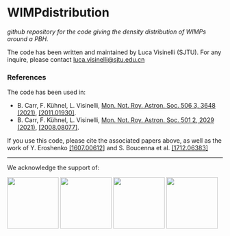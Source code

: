 # WIMPdistribution

*github repository for the code giving the density distribution of WIMPs around a PBH.*

The code has been written and maintained by Luca Visinelli (SJTU). For any inquire, please contact [luca.visinelli@sjtu.edu.cn](mailto:luca.visinelli@sjtu.edu.cn)

### References
The code has been used in:
* B. Carr, F. Kühnel, L. Visinelli, [Mon. Not. Roy. Astron. Soc. 506 3, 3648 (2021)](https://doi.org/10.1093/mnras/stab1930), [[2011.01930]](https://arxiv.org/abs/2011.01930).
* B. Carr, F. Kühnel, L. Visinelli, [Mon. Not. Roy. Astron. Soc. 501 2, 2029 (2021)](https://doi.org/10.1093/mnras/staa3651), [[2008.08077]](https://arxiv.org/abs/2008.08077).

If you use this code, please cite the associated papers above, as well as the work of Y. Eroshenko [[1607.00612]](http://arxiv.org/abs/1607.00612) and S. Boucenna et al. [[1712.06383]](http://arxiv.org/abs/1712.06383)

************************************************************************************************

We acknowledge the support of:

   <a href="http://w3.lnf.infn.it/"><img src="https://www.trust-itservices.com/sites/default/files/images/logo/INFN2.png"
height="120px"></a>
   <a href="https://erc.europa.eu/"><img src="https://erc.europa.eu/sites/default/files/LOGO_ERC.jpg"
height="120px"></a>
   <a href="https://web.infn.it/fellini/"><img src="https://scholarship-positions.com/wp-content/uploads/2018/06/FELLINI-Fellowship.png"
height="120px"></a>
   <a href="https://www.nwo.nl/en"><img src="https://images.squarespace-cdn.com/content/v1/592d67b65016e1bf41b13f96/1496395663632-7ZKH4T7MPTX6EPV1YH92/ke17ZwdGBToddI8pDm48kPALBGyU-J1y7KdYWzUZRhxZw-zPPgdn4jUwVcJE1ZvWQUxwkmyExglNqGp0IvTJZamWLI2zvYWH8K3-s_4yszcp2ryTI0HqTOaaUohrI8PIsV_1YvFREPWlQ7fWmbarGd3mXHtHh4g9cxHFgfMv3ig/nwo-logo.png?format=500w"
height="120px"></a>
